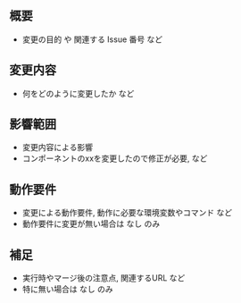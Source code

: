 ## 概要

* 変更の目的 や 関連する Issue 番号 など

## 変更内容

* 何をどのように変更したか など

## 影響範囲

* 変更内容による影響
* コンポーネントのxxを変更したので修正が必要, など

## 動作要件

* 変更による動作要件, 動作に必要な環境変数やコマンド など
* 動作要件に変更が無い場合は なし のみ

## 補足

* 実行時やマージ後の注意点, 関連するURL など
* 特に無い場合は なし のみ
